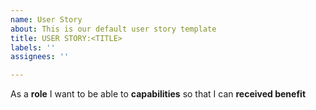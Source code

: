 ```yaml
---
name: User Story
about: This is our default user story template
title: USER STORY:<TITLE>
labels: ''
assignees: ''

---
```


As a **role** I want to be able to **capabilities** so that I can **received benefit**
